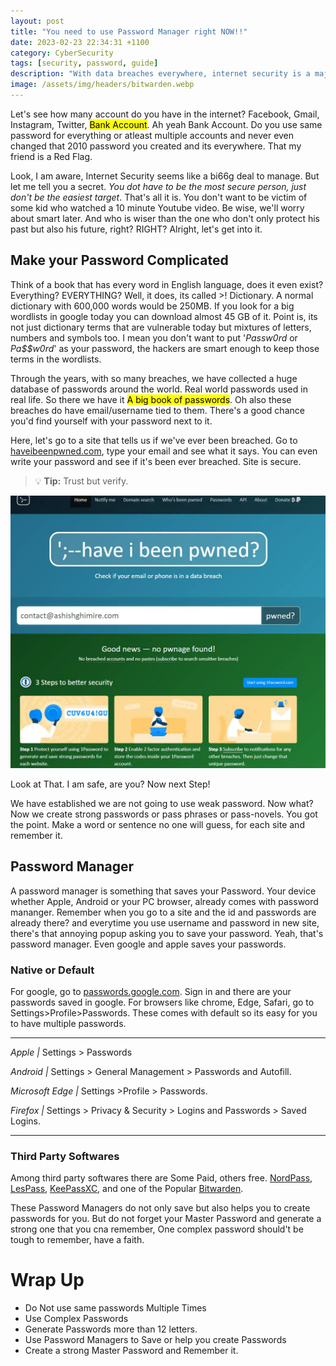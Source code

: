 ```yaml
---
layout: post
title: "You need to use Password Manager right NOW!!"
date: 2023-02-23 22:34:31 +1100
category: CyberSecurity
tags: [security, password, guide]
description: "With data breaches everywhere, internet security is a major concern. Even if you do not want to go through any hassle, here are the minimum steps that will put you from easy targets to hard."
image: /assets/img/headers/bitwarden.webp
---
```


Let's see how many account do you have in the internet? Facebook, Gmail, Instagram, Twitter, <mark>Bank Account</mark>. Ah yeah Bank Account. Do you use same password for everything or atleast multiple accounts and never even changed that 2010 password you created and its everywhere. That my friend is a Red Flag.

Look, I am aware, Internet Security seems like a bi66g deal to manage. But let me tell you a secret. _You dot have to be the most secure person, just don't be the easiest target_. That's all it is. You don't want to be victim of some kid who watched a 10 minute Youtube video. Be wise, we'll worry about smart later.
And who is wiser than the one who don't only protect his past but also his future, right? RIGHT?
Alright, let's get into it.

## Make your Password Complicated

Think of a book that has every word in English language, does it even exist? Everything? EVERYTHING? Well, it does, its called >! Dictionary. A normal dictionary with 600,000 words would be 250MB. If you look for a big wordlists in google today you can download almost 45 GB of it. Point is, its not just dictionary terms that are vulnerable today but mixtures of letters, numbers and symbols too. I mean you don't want to put '_Passw0rd_ or _Pa$$w0rd_' as your password, the hackers are smart enough to keep those terms in the wordlists.

Through the years, with so many breaches, we have collected a huge database of passwords around the world. Real world passwords used in real life. So there we have it <mark>A big book of passwords</mark>. Oh also these breaches do have email/username tied to them. There's a good chance you'd find yourself with your password next to it.

Here, let's go to a site that tells us if we've ever been breached. Go to [haveibeenpwned.com](https://haveibeenpwned.com), type your email and see what it says. You can even write your password and see if it's been ever breached. Site is secure.
> :bulb: **Tip:** Trust but verify.

![haveibeenpwned](/assets/img/posts/haveibeenpwned.webp)

Look at That. I am safe, are you?
Now next Step!

We have established we are not going to use weak password. Now what?
Now we create strong passwords or pass phrases or pass-novels. You got the point. Make a word or sentence no one will guess, for each site and remember it.

## Password Manager

A password manager is something that saves your Password. Your device whether Apple, Android or your PC browser, already comes with password mananger. Remember when you go to a site and the id and passwords are already there? and everytime you use username and password in new site, there's that annoying popup asking you to save your password. Yeah, that's password manager.
Even google and apple saves your passwords.

### Native or Default

For google, go to [passwords.google.com](https://passwords.google.com). Sign in and there are your passwords saved in google.
For browsers like chrome, Edge, Safari, go to Settings>Profile>Passwords.
These comes with default so its easy for you to have multiple passwords.

---

<i class="fab fa-apple"> Apple | </i> Settings \> Passwords

<i class="fab fa-android"> Android | </i> Settings \> General Management \> Passwords and Autofill.

<i class="fab fa-edge"> Microsoft Edge | </i> Settings \>Profile \> Passwords.

<i class="fab fa-firefox"> Firefox | </i> Settings \> Privacy & Security \> Logins and Passwords \> Saved Logins.

---

### Third Party Softwares

Among third party softwares there are Some Paid, others free. [NordPass](https://nordpass.com/), [LesPass](https://www.lesspass.com/), [KeePassXC](https://keepassxc.org/), and one of the Popular [Bitwarden](https://bitwarden.com).

These Password Managers do not only save but also helps you to create passwords for you. But do not forget your Master Password and generate a strong one that you cna remember, One complex password should't be tough to remember, have a faith.

# Wrap Up

- Do Not use same passwords Multiple Times
- Use Complex Passwords
- Generate Passwords more than 12 letters.
- Use Password Managers to Save or help you create Passwords
- Create a strong Master Password and Remember it.

